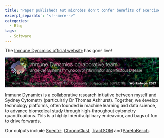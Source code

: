 ```yaml
---
title: "Paper published! Gut microbes don't confer benefits of exercise in protecting against poor diet."
excerpt_separator: "<!--more-->"
categories:
  - Blog
tags:
  - Software
---
```

The [Immune Dynamics official website](https://immunedynamics.io/) has gone live!

![](/files/immunedynamics_header.png)

Immune Dynamics is a collaborative research initiative between myself and Sydney Cytometry (particularly Dr Thomas Ashhurst).
Together, we develop technology platforms, often founded in machine learning and data science, to advance biomedical study through high-throughout cytometry quantifications.
This is a highly interdisciplinary endeavour, and bags of fun to drive forwards.

Our outputs include
[Spectre](https://immunedynamics.io/spectre/), 
[ChronoClust](https://www.sciencedirect.com/science/article/abs/pii/S0950705119300796), 
[TrackSOM](https://github.com/ghar1821/TrackSOM) and 
[ParetoBench](https://doi.org/10.1093/bioinformatics/btab038).
